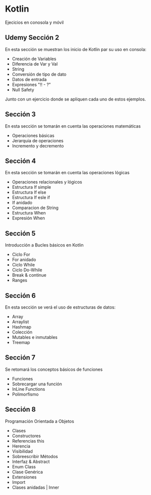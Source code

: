 # Kotlin

Ejecicios en conosola y móvil

## Udemy Sección 2

En esta sección se muestran los inicio de Kotlin par su uso en consola:

- Creación de Variables
- Diferencia de Var y Val
- String
- Conversión de tipo de dato
- Datos de entrada
- Expresiones "!! - ?"
- Null Safety

Junto con un ejercicio donde se apliquen cada uno de estos ejemplos.

## Sección 3

En esta sección se tomarán en cuenta las operaciones matemáticas

- Operaciones básicas
- Jerarquia de operaciones
- Incremento y decremento

## Sección 4
En esta sección se tomarán en cuenta las operaciones lógicas

- Operaciones relacionales y lógicos
- Estructura If simple
- Estructura If else
- Estructura If esle if
- If anidado
- Comparacion de String
- Estructura When
- Expresión When

## Sección 5
Introducción a Bucles básicos en Kotlin

- Ciclo For
- For anidado
- Ciclo While
- Ciclo Do-While
- Break & continue
- Ranges

## Sección 6
En esta sección se verá el uso de estructuras de datos:

- Array
- Arraylist
- Hashmap
- Colección
- Mutables e inmutables
- Treemap

## Sección 7
Se retomará los conceptos básicos de funciones 

- Funciones
- Sobrecargar una función
- InLine Functions
- Polimorfismo 

## Sección 8
Programación Orientada a Objetos

- Clases
- Constructores
- Referencias this
- Herencia
- Visibilidad
- Sobreescribir Métodos
- Interfaz & Abstract
- Enum Class
- Clase Genérica
- Extensiones
- Import
- Clases anidadas | Inner